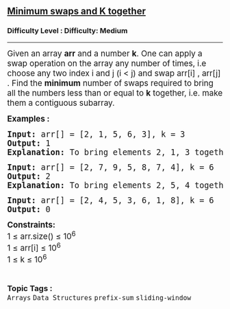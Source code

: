 <h2><a href="https://www.geeksforgeeks.org/problems/minimum-swaps-required-to-bring-all-elements-less-than-or-equal-to-k-together4847/1?page=1&category=sliding-window&sortBy=submissions">Minimum swaps and K together</a></h2><h3>Difficulty Level : Difficulty: Medium</h3><hr><div class="problems_problem_content__Xm_eO"><p><span style="font-size: 14pt;">Given an array <strong>arr</strong>&nbsp;and a number <strong>k</strong>. One can apply a swap operation on the array any number of times, i.e choose any two index i and j&nbsp;(i &lt; j) and swap arr[i] , arr[j] . Find the&nbsp;<strong>minimum</strong>&nbsp;number of swaps required to bring all the numbers less than or equal to&nbsp;<strong>k</strong>&nbsp;together, i.e. make them a contiguous&nbsp;subarray.</span></p>
<p><span style="font-size: 14pt;"><strong>Examples :</strong></span></p>
<pre><span style="font-size: 14pt;"><strong>Input:</strong> arr[] = [2, 1, 5, 6, 3], k = 3
<strong>Output:</strong> 1
<strong>Explanation: </strong>To bring elements 2, 1, 3 together, swap index 2 with 4 (0-based indexing), i.e. element arr[2] = 5 with arr[4] = 3 such that final array will be- arr[] = [2, 1, 3, 6, 5]
</span></pre>
<pre><span style="font-size: 14pt;"><strong>Input:</strong> arr[] = [2, 7, 9, 5, 8, 7, 4], k = 6 <strong>
Output:</strong> 2 
<strong>Explanation:</strong> To bring elements 2, 5, 4 together, swap index 0 with 2 (0-based indexing) and index 4 with 6 (0-based indexing) such that final array will be- arr[] = [9, 7, 2, 5, 4, 7, 8]<br></span></pre>
<pre><span style="font-size: 14pt;"><strong>Input:</strong> arr[] = [2, 4, 5, 3, 6, 1, 8], k = 6 <strong>
Output:</strong> 0</span></pre>
<p><span style="font-size: 14pt;"><strong>Constraints:</strong></span><br style="font-size: 18.6667px;"><span style="font-size: 14pt;">1 ≤ arr.size() ≤ 10<sup>6</sup></span><br style="font-size: 18.6667px;"><span style="font-size: 14pt;">1 ≤ arr[i] ≤ 10<sup>6</sup></span><br style="font-size: 18.6667px;"><span style="font-size: 14pt;">1 ≤ k ≤ 10<sup>6</sup></span></p></div><br><p><span style=font-size:18px><strong>Topic Tags : </strong><br><code>Arrays</code>&nbsp;<code>Data Structures</code>&nbsp;<code>prefix-sum</code>&nbsp;<code>sliding-window</code>&nbsp;
